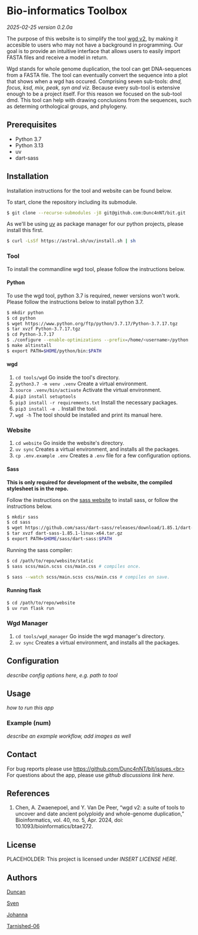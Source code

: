 # Bio-informatics Toolbox

*2025-02-25 version 0.2.0a*

The purpose of this website is to simplify the tool [wgd v2](https://github.com/heche-psb/wgd), by 
making it accesible to users who may not have a background
in programming. Our goal is to provide an intuitive interface that
allows users to easily import FASTA files and receive a model in return.

Wgd stands for whole genome duplication, the tool can get DNA-sequences from a FASTA file. The
tool can eventually convert the sequence into a plot that shows when a wgd has occured. Comprising
seven sub-tools: *dmd, focus, ksd, mix, peak, syn and viz.* Because every sub-tool is extensive enough
to be a project itself. For this reason we focused on the sub-tool dmd. This tool can help with drawing 
conclusions from the sequences, such as determing orthological groups, and phylogeny.

## Prerequisites

- Python 3.7
- Python 3.13
- uv
- dart-sass

## Installation

Installation instructions for the tool and website can be found below.

To start, clone the repository including its submodule.

```sh
$ git clone --recurse-submodules -j8 git@github.com:Dunc4nNT/bit.git
```

As we'll be using [uv](https://docs.astral.sh/uv/) as package manager for our python projects, please install this first.

```sh
$ curl -LsSf https://astral.sh/uv/install.sh | sh
```

### Tool

To install the commandline wgd tool, please follow the instructions below.

#### Python

To use the wgd tool, python 3.7 is required, newer versions won't work.
Please follow the instructions below to install python 3.7.

```sh
$ mkdir python
$ cd python
$ wget https://www.python.org/ftp/python/3.7.17/Python-3.7.17.tgz
$ tar xvzf Python-3.7.17.tgz
$ cd Python-3.7.17
$ ./configure --enable-optimizations --prefix=/home/<username>/python
$ make altinstall
$ export PATH=$HOME/python/bin:$PATH
```

#### wgd

1. `cd tools/wgd` Go inside the tool's directory.
2. `python3.7 -m venv .venv` Create a virtual environment.
3. `source .venv/bin/activate` Activate the virtual environment.
4. `pip3 install setuptools`
5. `pip3 install -r requirements.txt` Install the necessary packages.
6. `pip3 install -e .` Install the tool.
7. `wgd -h` The tool should be installed and print its manual here.

### Website

1. `cd website` Go inside the website's directory.
2. `uv sync` Creates a virtual environment, and installs all the packages.
3. `cp .env.example .env` Creates a `.env` file for a few configuration options.

#### Sass

**This is only required for development of the website, the compiled stylesheet is in the repo.**

Follow the instructions on the [sass website](https://sass-lang.com/install/) to install sass, or follow the instructions below.

```sh
$ mkdir sass
$ cd sass
$ wget https://github.com/sass/dart-sass/releases/download/1.85.1/dart-sass-1.85.1-linux-x64.tar.gz
$ tar xvzf dart-sass-1.85.1-linux-x64.tar.gz
$ export PATH=$HOME/sass/dart-sass:$PATH
```

Running the sass compiler:

```sh
$ cd /path/to/repo/website/static
$ sass scss/main.scss css/main.css # compiles once.

$ sass --watch scss/main.scss css/main.css # compiles on save.
```

#### Running flask

```sh
$ cd /path/to/repo/website
$ uv run flask run
```

### Wgd Manager

1. `cd tools/wgd_manager` Go inside the wgd manager's directory.
2. `uv sync` Creates a virtual environment, and installs all the packages.

## Configuration

*describe config options here, e.g. path to tool*

## Usage

*how to run this app*

### Example (num)

*describe an example workflow, add images as well*

## Contact

For bug reports please use https://github.com/Dunc4nNT/bit/issues.<br>
For questions about the app, please use *github discussions link here*.<br>

## References

1. Chen, A. Zwaenepoel, and Y. Van De Peer, “wgd v2: 
a suite of tools to uncover and date ancient polyploidy and 
whole-genome duplication,” Bioinformatics, vol. 40, no. 5, Apr. 2024, 
doi: 10.1093/bioinformatics/btae272.

## License

PLACEHOLDER: This project is licensed under *INSERT LICENSE HERE*.

## Authors

[Duncan](https://github.com/Dunc4nNT)

[Sven](https://github.com/svenstaats)

[Johanna](https://github.com/j0w0j)

[Tarnished-06](https://github.com/Tarnished-06)
